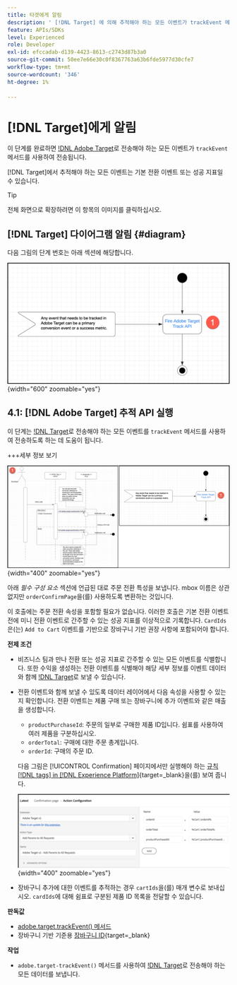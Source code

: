```yaml
---
title: 타겟에게 알림
description: ' [!DNL Target] 에 의해 추적해야 하는 모든 이벤트가 trackEvent 메서드를 사용하여 전송되는지 확인합니다.'
feature: APIs/SDKs
level: Experienced
role: Developer
exl-id: efccadab-d139-4423-8613-c2743d87b3a0
source-git-commit: 50ee7e66e30c0f8367763a63b6fde5977d30cfe7
workflow-type: tm+mt
source-wordcount: '346'
ht-degree: 1%

---
```


# [!DNL Target]에게 알림

이 단계를 완료하면 [!DNL Adobe Target](으)로 전송해야 하는 모든 이벤트가 `trackEvent` 메서드를 사용하여 전송됩니다.

[!DNL Target]에서 추적해야 하는 모든 이벤트는 기본 전환 이벤트 또는 성공 지표일 수 있습니다.

>[!TIP]
>
>전체 화면으로 확장하려면 이 항목의 이미지를 클릭하십시오.

## [!DNL Target] 다이어그램 알림 {#diagram}

다음 그림의 단계 번호는 아래 섹션에 해당합니다.

![대상 다이어그램에 알림](/help/dev/patterns/recs-atjs/assets/diagram-notify-target.png){width="600" zoomable="yes"}

## 4.1: [!DNL Adobe Target] 추적 API 실행

이 단계는 [!DNL Target](으)로 전송해야 하는 모든 이벤트를 `trackEvent` 메서드를 사용하여 전송하도록 하는 데 도움이 됩니다.

+++세부 정보 보기

![Adobe Target 추적 API 다이어그램 실행](/help/dev/patterns/recs-atjs/assets/fire-adobe-target-track-api-diagram-combined.png){width="400" zoomable="yes"}

아래 *필수 구성 요소* 섹션에 언급된 대로 주문 전환 특성을 보냅니다. mbox 이름은 상관없지만 `orderConfirmPage`을(를) 사용하도록 변환하는 것입니다.

이 호출에는 주문 전환 속성을 포함할 필요가 없습니다. 이러한 호출은 기본 전환 이벤트 전에 미니 전환 이벤트로 간주할 수 있는 성공 지표를 이상적으로 기록합니다. `CardIds`은(는) `Add to Cart` 이벤트를 기반으로 장바구니 기반 권장 사항에 포함되어야 합니다.

**전제 조건**

* 비즈니스 팀과 만나 전환 또는 성공 지표로 간주할 수 있는 모든 이벤트를 식별합니다. 또한 수익을 생성하는 전환 이벤트를 식별해야 해당 세부 정보를 이벤트 데이터와 함께 [!DNL Target](으)로 보낼 수 있습니다.
* 전환 이벤트와 함께 보낼 수 있도록 데이터 레이어에서 다음 속성을 사용할 수 있는지 확인합니다. 전환 이벤트는 제품 구매 또는 장바구니에 추가 이벤트와 같은 매출을 생성합니다.

   * `productPurchaseId`: 주문의 일부로 구매한 제품 ID입니다. 쉼표를 사용하여 여러 제품을 구분하십시오.
   * `orderTotal`: 구매에 대한 주문 총계입니다.
   * `orderId`: 구매의 주문 ID.

  다음 그림은 [!UICONTROL Confirmation] 페이지에서만 실행해야 하는 [규칙  [!DNL tags] in [!DNL Experience Platform]](https://experienceleague.adobe.com/docs/tags.html){target=_blank}을(를) 보여 줍니다.

  ![작업 구성 페이지](/help/dev/patterns/recs-atjs/assets/action-configuration.png){width="400" zoomable="yes"}

* 장바구니 추가에 대한 이벤트를 추적하는 경우 `cartIds`을(를) 매개 변수로 보내십시오. `cardIds`에 대해 쉼표로 구분된 제품 ID 목록을 전달할 수 있습니다.

**판독값**

* [adobe.target.trackEvent() 메서드](/help/dev/implement/client-side/atjs/atjs-functions/adobe-target-trackevent.md)
* 장바구니 기반 기준용 [장바구니 ID](https://experienceleague.adobe.com/docs/target/using/recommendations/criteria/base-the-recommendation-on-a-recommendation-key.html?lang=en#cart-based){target=_blank}

**작업**

* `adobe.target-trackEvent()` 메서드를 사용하여 [!DNL Target](으)로 전송해야 하는 모든 데이터를 보냅니다.
